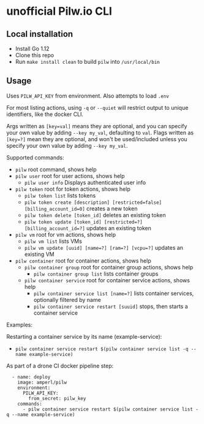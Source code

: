 # unofficial Pilw.io CLI

## Local installation
- Install Go 1.12
- Clone this repo
- Run `make install clean` to build `pilw` into `/usr/local/bin`

## Usage
Uses `PILW_API_KEY` from environment. Also attempts to load `.env`

For most listing actions, using `-q` or `--quiet` will restrict output to unique identifiers, like the docker CLI.

Args written as `[key=val]` means they are optional, and you can specify your own value by adding `--key my_val`, defaulting to `val`.
Flags written as `[key=?]` mean they are optional, and won't be used/included unless you specify your own value by adding `--key my_val`.

Supported commands:
- `pilw` root command, shows help
- `pilw user` root for user actions, shows help
  - `pilw user info` Displays authenticated user info
- `pilw token` root for token actions, shows help
  - `pilw token list` lists tokens
  - `pilw token create [description] [restricted=false] [billing_account_id=0]` creates a new token
  - `pilw token delete [token_id]` deletes an existing token
  - `pilw token update [token_id] [restricted=?] [billing_account_id=?]` updates an existing token
- `pilw vm` root for vm actions, shows help
  - `pilw vm list` lists VMs
  - `pilw vm update [uuid] [name=?] [ram=?] [vcpu=?]` updates an existing VM
- `pilw container` root for container actions, shows help
  - `pilw container group` root for container group actions, shows help
    - `pilw container group list` lists container groups
  - `pilw container service` root for container service actions, shows help
    - `pilw container service list [name=?]` lists container services, optionally filtered by name
    - `pilw container service restart [suuid]` stops, then starts a container service

Examples:

Restarting a container service by its name (example-service):
- `pilw container service restart $(pilw container service list -q --name example-service)`

As part of a drone CI docker pipeline step:
```
  - name: deploy
    image: amperl/pilw
    environment:
      PILW_API_KEY:
        from_secret: pilw_key
    commands:
      - pilw container service restart $(pilw container service list -q --name example-service)
```